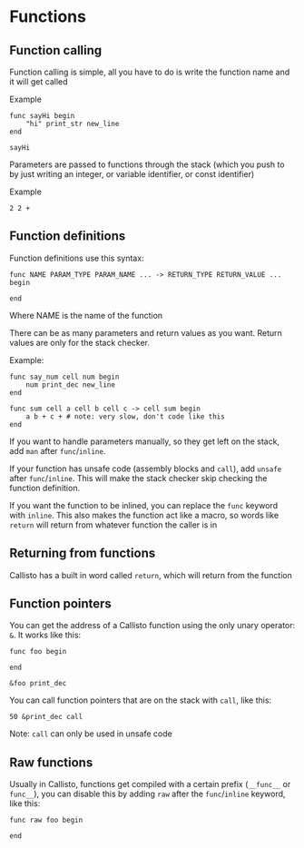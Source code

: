 # Functions

## Function calling
Function calling is simple, all you have to do is write the function name and it will
get called

Example
```
func sayHi begin
	"hi" print_str new_line
end

sayHi
```

Parameters are passed to functions through the stack (which you push to by just writing
an integer, or variable identifier, or const identifier)

Example
```
2 2 +
```

## Function definitions
Function definitions use this syntax:

```
func NAME PARAM_TYPE PARAM_NAME ... -> RETURN_TYPE RETURN_VALUE ... begin

end
```

Where NAME is the name of the function

There can be as many parameters and return values as you want. Return values are only
for the stack checker.

Example:

```
func say_num cell num begin
	num print_dec new_line
end

func sum cell a cell b cell c -> cell sum begin
	a b + c + # note: very slow, don't code like this
end
```

If you want to handle parameters manually, so they get left on the stack, add `man` after
`func`/`inline`.

If your function has unsafe code (assembly blocks and `call`), add `unsafe` after `func`/`inline`.
This will make the stack checker skip checking the function definition.

If you want the function to be inlined, you can replace the `func` keyword with `inline`.
This also makes the function act like a macro, so words like `return` will return from
whatever function the caller is in

## Returning from functions
Callisto has a built in word called `return`, which will return from the function

## Function pointers
You can get the address of a Callisto function using the only unary operator: `&`. It
works like this:

```
func foo begin

end

&foo print_dec
```

You can call function pointers that are on the stack with `call`, like this:

```
50 &print_dec call
```

Note: `call` can only be used in unsafe code

## Raw functions
Usually in Callisto, functions get compiled with a certain prefix (`__func__` or `func__`),
you can disable this by adding `raw` after the `func`/`inline` keyword, like this:

```
func raw foo begin

end
```
